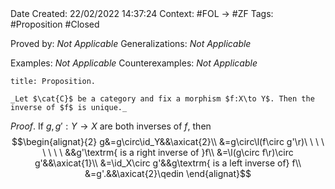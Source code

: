 <br />
<br />

Date Created: 22/02/2022 14:37:24
Context: #FOL $\to$ #ZF
Tags: #Proposition #Closed 

Proved by: _Not Applicable_
Generalizations: _Not Applicable_

Examples: _Not Applicable_
Counterexamples: _Not Applicable_

``` ad-Proposition
title: Proposition.

_Let $\cat{C}$ be a category and fix a morphism $f:X\to Y$. Then the inverse of $f$ is unique._

```

_Proof_. If $g,g':Y\to X$ are both inverses of $f$, then
$$\begin{alignat}{2}
    g&=g\circ\id_Y&&\axicat{2}\\
    &=g\circ\l(f\circ g'\r)\ \ \ \ \ \ \ \ &&g'\textrm{ is a right inverse of }f\\
    &=\l(g\circ f\r)\circ g'&&\axicat{1}\\
    &=\id_X\circ g'&&g\textrm{ is a left inverse of} f\\
    &=g'.&&\axicat{2}\qedin
\end{alignat}$$
